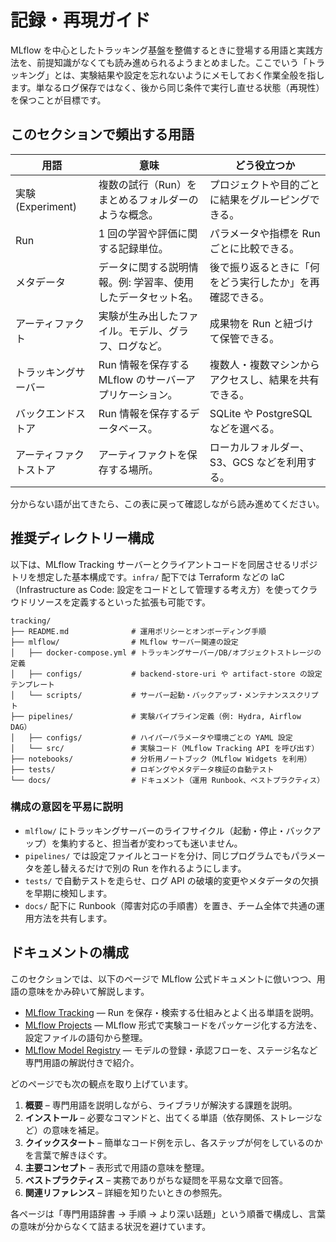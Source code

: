 # 記録・再現ガイド

MLflow を中心としたトラッキング基盤を整備するときに登場する用語と実践方法を、前提知識がなくても読み進められるようまとめました。ここでいう「トラッキング」とは、実験結果や設定を忘れないようにメモしておく作業全般を指します。単なるログ保存ではなく、後から同じ条件で実行し直せる状態（再現性）を保つことが目標です。

## このセクションで頻出する用語

| 用語 | 意味 | どう役立つか |
| --- | --- | --- |
| 実験 (Experiment) | 複数の試行（Run）をまとめるフォルダーのような概念。 | プロジェクトや目的ごとに結果をグルーピングできる。 |
| Run | 1 回の学習や評価に関する記録単位。 | パラメータや指標を Run ごとに比較できる。 |
| メタデータ | データに関する説明情報。例: 学習率、使用したデータセット名。 | 後で振り返るときに「何をどう実行したか」を再確認できる。 |
| アーティファクト | 実験が生み出したファイル。モデル、グラフ、ログなど。 | 成果物を Run と紐づけて保管できる。 |
| トラッキングサーバー | Run 情報を保存する MLflow のサーバーアプリケーション。 | 複数人・複数マシンからアクセスし、結果を共有できる。 |
| バックエンドストア | Run 情報を保存するデータベース。 | SQLite や PostgreSQL などを選べる。 |
| アーティファクトストア | アーティファクトを保存する場所。 | ローカルフォルダー、S3、GCS などを利用する。 |

分からない語が出てきたら、この表に戻って確認しながら読み進めてください。

## 推奨ディレクトリー構成

以下は、MLflow Tracking サーバーとクライアントコードを同居させるリポジトリを想定した基本構成です。`infra/` 配下では Terraform などの IaC（Infrastructure as Code: 設定をコードとして管理する考え方）を使ってクラウドリソースを定義するといった拡張も可能です。

```text
tracking/
├── README.md              # 運用ポリシーとオンボーディング手順
├── mlflow/                # MLflow サーバー関連の設定
│   ├── docker-compose.yml # トラッキングサーバー/DB/オブジェクトストレージの定義
│   ├── configs/           # backend-store-uri や artifact-store の設定テンプレート
│   └── scripts/           # サーバー起動・バックアップ・メンテナンススクリプト
├── pipelines/             # 実験パイプライン定義（例: Hydra, Airflow DAG）
│   ├── configs/           # ハイパーパラメータや環境ごとの YAML 設定
│   └── src/               # 実験コード（MLflow Tracking API を呼び出す）
├── notebooks/             # 分析用ノートブック（MLflow Widgets を利用）
├── tests/                 # ロギングやメタデータ検証の自動テスト
└── docs/                  # ドキュメント（運用 Runbook、ベストプラクティス）
```

### 構成の意図を平易に説明

- `mlflow/` にトラッキングサーバーのライフサイクル（起動・停止・バックアップ）を集約すると、担当者が変わっても迷いません。
- `pipelines/` では設定ファイルとコードを分け、同じプログラムでもパラメータを差し替えるだけで別の Run を作れるようにします。
- `tests/` で自動テストを走らせ、ログ API の破壊的変更やメタデータの欠損を早期に検知します。
- `docs/` 配下に Runbook（障害対応の手順書）を置き、チーム全体で共通の運用方法を共有します。

## ドキュメントの構成

このセクションでは、以下のページで MLflow 公式ドキュメントに倣いつつ、用語の意味をかみ砕いて解説します。

- [MLflow Tracking](mlflow-tracking.md) — Run を保存・検索する仕組みとよく出る単語を説明。
- [MLflow Projects](mlflow-projects.md) — MLflow 形式で実験コードをパッケージ化する方法を、設定ファイルの語句から整理。
- [MLflow Model Registry](mlflow-model-registry.md) — モデルの登録・承認フローを、ステージ名など専門用語の解説付きで紹介。

どのページでも次の観点を取り上げています。

1. **概要** – 専門用語を説明しながら、ライブラリが解決する課題を説明。
2. **インストール** – 必要なコマンドと、出てくる単語（依存関係、ストレージなど）の意味を補足。
3. **クイックスタート** – 簡単なコード例を示し、各ステップが何をしているのかを言葉で解きほぐす。
4. **主要コンセプト** – 表形式で用語の意味を整理。
5. **ベストプラクティス** – 実務でありがちな疑問を平易な文章で回答。
6. **関連リファレンス** – 詳細を知りたいときの参照先。

各ページは「専門用語辞書 → 手順 → より深い話題」という順番で構成し、言葉の意味が分からなくて詰まる状況を避けています。
